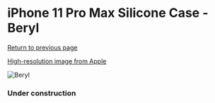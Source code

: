# iPhone 11 Pro Max Silicone Case - Beryl

[Return to previous page](/iphone_11)

[High-resolution image from Apple](https://store.storeimages.cdn-apple.com/8756/as-images.apple.com/is/MXM92?wid=4500&hei=4500&fmt=png)

<div style="width: 384px"><img src="/everyphone/MXM92.png" alt="Beryl"></div>

### Under construction
